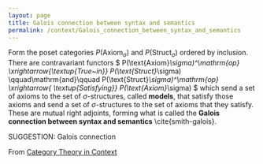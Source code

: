 ```yaml
---
layout: page
title: Galois connection between syntax and semantics
permalink: /context/Galois_connection_between_syntax_and_semantics
---
```

Form the poset categories $P(\text{Axiom}_\sigma)$ and $P(\text{Struct}_\sigma)$ ordered by inclusion. There are contravariant functors
$ P(\text{Axiom}_\sigma)^\mathrm{op} \xrightarrow{\textup{True~in}} P(\text{Struct}_\sigma) \qquad\mathrm{and}\qquad  P(\text{Struct}_\sigma)^\mathrm{op} \xrightarrow{ \textup{Satisfying}} P(\text{Axiom}_\sigma) $ which send a set of axioms to the set of $\sigma$-structures, called **models**, that satisfy those axioms and send a set of $\sigma$-structures to the set of axioms that they satisfy.  These are mutual right adjoints, forming what is called the **Galois connection between syntax and semantics** \cite{smith-galois}.


SUGGESTION: Galois connection

From [Category Theory in Context](https://mathgloss.github.io/MathGloss/context.html)